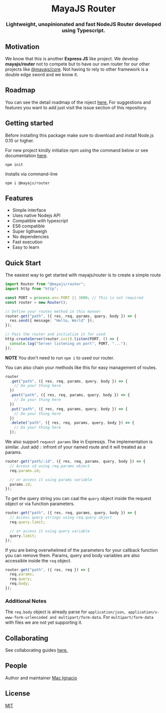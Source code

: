 <h1 align="center">MayaJS Router</h1>
<h3 align="center">Lightweight, unopinionated and fast NodeJS Router developed using Typescript.</h3>

## Motivation

We know that this is another **Express JS** like project. We develop **mayajs/router** not to compete but to have our own router for our other projects like [@mayajs/core](https://github.com/mayajs/maya#readme). Not having to rely to other framework is a double edge sword and we know it.

## Roadmap

You can see the detail roadmap of the roject [here.](https://github.com/mayajs/router/blob/master/ROADMAP.md) For suggestions and features you want to add just visit the issue section of this repository.

## Getting started

Before installing this package make sure to download and install Node.js 0.10 or higher.

For new project kindly initialize npm using the command below or see documentation [here](https://docs.npmjs.com/creating-a-package-json-file).

```shell
npm init
```

Installs via command-line

```shell
npm i @mayajs/router
```

## Features

- Simple interface
- Uses native Nodejs API
- Compatible with typescript
- ES6 compatible
- Super ligthweigh
- No dependencies
- Fast execution
- Easy to learn

## Quick Start

The easiest way to get started with mayajs/router is to create a simple route

```ts
import Router from "@mayajs/router";
import http from "http";

const PORT = process.env.PORT || 3000; // This is not required
const router = new Router();

// Define your routes method in this manner
router.get("path", ({ res, req, params, query, body }) => {
  res.send({ message: "Hello, World" });
});

// Pass the router and initialize it for used
http.createServer(router.init).listen(PORT, () => {
  console.log("Server listening on port", PORT, "...");
});
```

**NOTE**
You don't need to run `npm i` to used our router.

You can also chain your methods like this for easy management of routes.

```ts
router
  .get("path", ({ res, req, params, query, body }) => {
    // Do your thing here
  })
  .post("path", ({ res, req, params, query, body }) => {
    // Do your thing here
  })
  .put("path", ({ res, req, params, query, body }) => {
    // Do your thing here
  })
  .delete("path", ({ res, req, params, query, body }) => {
    // Do your thing here
  });
```

We also support `request params` like in Expressjs. The implementation is similar. Just add `:` infront of your named route and it will treated as a params.

```ts
router.get("path/:id", ({ res, req, params, query, body }) => {
  // Access id using req.params object
  req.params.id;

  // or access it using params variable
  params.id;
});
```

To get the query string you can caal the `query` object inside the request object or via function parameters.

```ts
router.get("path", ({ res, req, params, query, body }) => {
  // Access query strings using req.query object
  req.query.limit;

  // or access it using query variable
  query.limit;
});
```

If you are being overwhelmed of the parameters for your callback function you can remove them.
Params, query and body variables are also accessible inside the `req` object.

```ts
router.get("path", ({ res, req }) => {
  req.params;
  req.query;
  req.body;
});
```

### Additional Notes

The `req.body` object is already parse for `application/json, application/x-www-form-urlencoded and multipart/form-data`.
For `multipart/form-data` with files we are not yet supporting it.

## Collaborating

See collaborating guides [here.](https://github.com/mayajs/maya/edit/master/COLLABORATOR_GUIDE.md)

## People

Author and maintainer [Mac Ignacio](https://github.com/Mackignacio)

## License

[MIT](https://github.com/mayajs/router/blob/develop/LICENSE)
